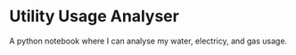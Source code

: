 # Utility Usage Analyser

A python notebook where I can analyse my water, electricy, and gas usage. 
